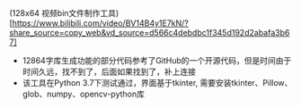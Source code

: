 (128x64 视频bin文件制作工具) [https://www.bilibili.com/video/BV14B4y1E7kN/?share_source=copy_web&vd_source=d566c4debdbc1f345d192d2abafa3b67]
- 12864字库生成功能的部分代码参考了GitHub的一个开源代码，但是时间由于时间久远，找不到了，后面如果找到了，补上连接
- 该工具在Python 3.7下测试通过，界面基于tkinter, 需要安装tkinter、Pillow、glob、numpy、opencv-python库
